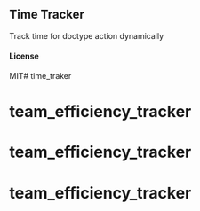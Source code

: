 ## Time Tracker

Track time for doctype action dynamically

#### License

MIT# time_traker
# team_efficiency_tracker
# team_efficiency_tracker
# team_efficiency_tracker
